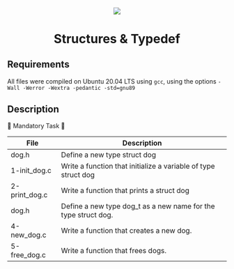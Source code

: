 <h4 align="center">
<div classHeaderSticker>
<img src="https://media.giphy.com/media/bAQH7WXKqtIBrPs7sR/giphy.gif"/>
</div>
<h1 align="center"> Structures & Typedef </h1>
</h4>

## Requirements
All files were compiled on Ubuntu 20.04 LTS using `gcc`, using the options `-Wall -Werror -Wextra -pedantic -std=gnu89`

## Description

:herb: Mandatory Task :herb:
 
 | File          | Description                                                    |
|---------------|----------------------------------------------------------------|
| dog.h         | Define a new type struct dog                                   |
| 1-init_dog.c  | Write a function that initialize a variable of type struct dog |
| 2-print_dog.c | Write a function that prints a struct dog                      |
| dog.h         | Define a new type dog_t as a new name for the type struct dog. |
| 4-new_dog.c   | Write a function that creates a new dog.                       |
| 5-free_dog.c  | Write a function that frees dogs.                              |

